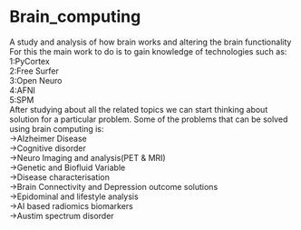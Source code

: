 # Brain_computing
A study and analysis of how brain works and altering the brain functionality
For this the main work to do is to gain knowledge of technologies such as:  
1:PyCortex<br>
2:Free Surfer<br>
3:Open Neuro<br>
4:AFNI<br>
5:SPM<br>
After studying about all the related topics we can start thinking about solution for a particular problem.
Some of the problems that can be solved using brain computing is:  
 ->Alzheimer Disease  
 ->Cognitive disorder  
 ->Neuro Imaging and analysis(PET & MRI)  
 ->Genetic and Biofluid Variable  
 ->Disease characterisation  
 ->Brain Connectivity and Depression outcome solutions  
 ->Epidominal and lifestyle analysis  
 ->AI based radiomics biomarkers  
 ->Austim spectrum disorder
 
 
